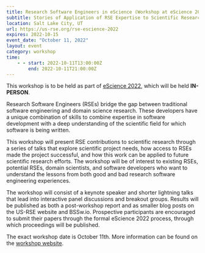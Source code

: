 ```yaml
---
title: Research Software Engineers in eScience (Workshop at eScience 2022)
subtitle: Stories of Application of RSE Expertise to Scientific Research
location: Salt Lake City, UT
url: https://us-rse.org/rse-escience-2022
expires: 2022-10-15
event_date: "October 11, 2022"
layout: event
category: workshop
time:
    - - start: 2022-10-11T13:00:00Z
        end: 2022-10-11T21:00:00Z
---
```


This workshop is to be held as part of [eScience 2022](https://www.escience-conference.org/2022/),
which will be held **IN-PERSON**.

Research Software Engineers (RSEs) bridge the gap between traditional software
engineering and domain science research. These developers have a unique
combination of skills to combine expertise in software development with a
deep understanding of the scientific field for which software is being written.

This workshop will present RSE contributions to scientific research through
a series of talks that explore scientific project needs, how access to RSEs
made the project successful, and how this work can be applied to future
scientific research efforts. The workshop will be of interest to existing
RSEs, potential RSEs, domain scientists, and software developers who want
to understand the lessons from both good and bad research software
engineering experiences.

The workshop will consist of a keynote speaker and shorter lightning talks
that lead into interactive panel discussions and breakout groups. Results
will be published as both a post-workshop report and as smaller blog posts
on the US-RSE website and BSSw.io. Prospective participants are encouraged
to submit their papers through the formal eScience 2022 process, through
which proceedings will be published.

The exact workshop date is October 11th. More information can be found on the
[workshop website](https://us-rse.org/rse-escience-2022).
